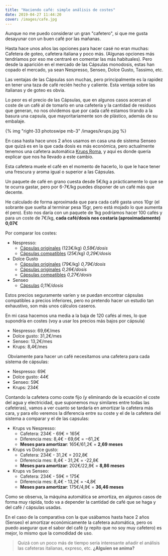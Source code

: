 ```yaml
---
title: "Haciendo café: simple análisis de costes"
date: 2019-04-27 11:44:20
cover: /images/cafe.jpg
---
```


Aunque no me puedo considerar un gran "cafetero", si que me gusta desayunar con un buen café por las mañanas. 

Hasta hace unos años las opciones para hacer casé no eran muchas: Cafetera de goteo, cafetera italiana y poco más. (Algunas opciones más tendríamos por eso me centraré en comentar las más habituales). Pero desde la aparición en el mercado de las Cápsulas monodosis, estas han copado el mercado, ya sean Nespresso, Senseo, Dolce Gusto, Tassimo, etc.

Las ventajas de las Cápsulas son muchas, pero principalmente es la rapidez en tener una taza de café recién hecho y caliente. Esta ventaja sobre las italianas y de goteo es obvia.

Lo peor es el precio de las Cápsulas, que en algunos casos acercan el coste de un café al de tomarlo en una cafetería y la cantidad de residuos que generan, no nos olvidemos que por cada café estamos tirando a la basura una capsula, que mayoritariamente son de plástico, además de su embalaje.

{% img "right-33 photoswipe mb-3" /images/krups.jpg %}

En casa hasta hace unos 2 años usamos en casa una de sistema Senseo que quizá es en la que cada dosis es más económica, pero actualmente tenemos una cafetera automática [Krups Roma](https://amzn.to/2Puzy0I), y aquí es donde quería explicar que nos ha llevado a este cambio.

Esta cafetera muele el café en el momento de hacerlo, lo que le hace tener una frescura y aroma igual o superior a las Cápsulas.

Un paquete de café en grano cuesta desde 5€/kg a prácticamente lo que se te ocurra gastar, pero por 6-7€/kg puedes disponer de un café más que decente.

He calculado de forma aproximada que para cada café gasta unos 10gr (el sobrante que suelta al terminar pesa 15gr, pero está mojado lo que aumenta él pero). Esto nos daría con un paquete de 1kg podríamos hacer 100 cafés y para un coste de 7€/kg, **cada café/dosis nos costaría (aproximadamente) 0,07€**

Por comparar los costes:

* Nespresso: 
  * [Cápsulas originales](https://amzn.to/2GQQfkB) (123€/kg) *0,58€/dosis*
  * [Cápsulas compatibles](https://amzn.to/2XOXKxU) (25€/kg) *0,29€/dosis*
&nbsp;  
* Dolce Gusto
  * [Cápsulas originales](https://amzn.to/2voNQGW) (79€/kg) *0,79€/dosis*
  * [Cápsulas originales](https://amzn.to/2GMFjUK) *0,26€/dosis*
  * [Cápsulas compatibles](https://amzn.to/2GLrVAg) *0,27€/dosis*
&nbsp;
* Senseo
  * [Cápsulas](https://amzn.to/2XLK7zu) *0,11€/dosis*
&nbsp;
  
Estos precios seguramente varíen y se puedan encontrar cápsulas compatibles a precios inferiores, pero no pretendo hacer un estudio tan exhaustivo, son más unos cálculos caseros.

En mi casa hacemos una media a la baja de 120 cafés al mes, lo que supondría en costes (voy a usar los precios más bajos por cápsula)

* Nespresso: 69,6€/mes
* Dolce gusto: 31,2€/mes
* Senseo: 13,2€/mes
* Krups: 8,4€/mes

&nbsp;
Obviamente para hacer un café necesitamos una cafetera para cada sistema de cápsulas:
* Nespresso: 69€
* Dolce gusto: 44€
* Senseo: 59€
* Krups: 234€
&nbsp;

Contando la cafetera como coste fijo (y eliminando de la ecuación el coste del agua y electricidad, que suponemos muy similares entre todas las cafeteras), vamos a ver cuanto se tardaría en amortizar la cafetera más cara, y para ello veremos la diferencia entre su coste y el de la cafetera del sistema a comparar y el de las capsulas:

* Krups vs Nespresso: 
  * Cafetera: 234€ - 69€ = 165€  
  * Diferencia mes: 8,4€ - 69,6€ = −61,2€
  * **Meses para amortizar**: 165€/61,2€ = **2,69 meses**
&nbsp;
* Krups vs Dolce gusto: 
  * Cafetera: 234€ - 31,2€ = 202,8€  
  * Diferencia mes: 8,4€ - 31,2€ = -22,8€
  * **Meses para amortizar**: 202€/22,8€ = **8,86 meses**
&nbsp;
* Krups vs Senseo: 
  * Cafetera: 234€ - 59€ = 175€  
  * Diferencia mes: 8,4€ - 13,2€ = -4,8€
  * **Meses para amortizar**: 175€/4,8€ = **36,46 meses**
&nbsp;

Como se observa, la máquina automática se amortiza, en algunos casos de forma muy rápida, todo va a depender la cantidad de café que se haga y del café / cápsulas usadas.

En el caso de la comparativa con la que usábamos hasta hace 2 años (Senseo) el amortizar económicamente la cafetera automática, pero os puedo asegurar que el sabor del café (y repito que no soy muy cafetero) es mejor, lo mismo que la comodidad de uso.

> Quizá con un poco más de tiempo seria interesante añadir el análisis las cafeteras italianas, expreso, etc. **¿Alguien se anima?**

